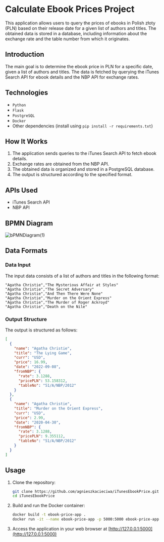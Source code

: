 # Calculate Ebook Prices Project
This application allows users to query the prices of ebooks in Polish złoty (PLN) based on their release date for a given list of authors and titles. The obtained data is stored in a database, including information about the exchange rate and the table number from which it originates.

## Introduction
The main goal is to determine the ebook price in PLN for a specific date, given a list of authors and titles. The data is fetched by querying the iTunes Search API for ebook details and the NBP API for exchange rates.

## Technologies
- `Python`
- `Flask`
- `PostgreSQL`
- `Docker`
- Other dependencies (install using `pip install -r requirements.txt`)

## How It Works
1. The application sends queries to the iTunes Search API to fetch ebook details.
2. Exchange rates are obtained from the NBP API.
3. The obtained data is organized and stored in a PostgreSQL database.
4. The output is structured according to the specified format.

## APIs Used
- iTunes Search API
- NBP API


## BPMN Diagram

![bPMNDiagram(1)](https://github.com/agnieszkacieciwa/iTunesEbookPrice/assets/88035266/ee630a54-3b9d-4d35-868b-ab9185aa9a35)


## Data Formats 

### Data Input
The input data consists of a list of authors and titles in the following format:
```arduino
"Agatha Christie","The Mysterious Affair at Styles"
"Agatha Christie","The Secret Adversary"
"Agatha Christie","And Then There Were None"
"Agatha Christie","Murder on the Orient Express"
"Agatha Christie","The Murder of Roger Ackroyd"
"Agatha Christie","Death on the Nile"
```
### Output Structure
The output is structured as follows:
```json
[
  {
    "name": "Agatha Christie",
    "title": "The Lying Game",
    "curr": "USD",
    "price": 16.99,
    "date": "2022-09-08",
    "fromNBP": {
      "rate": 3.1288,
      "pricePLN": 53.158312,
      "tableNo": "51/A/NBP/2012"
    }
  },
  {
    "name": "Agatha Christie",
    "title": "Murder on the Orient Express",
    "curr": "USD",
    "price": 2.99,
    "date": "2020-04-30",
    "fromNBP": {
      "rate": 3.1288,
      "pricePLN": 9.355112,
      "tableNo": "51/A/NBP/2012"
    }
  }
]
```


## Usage 
1. Clone the repository:
   ```bash
   git clone https://github.com/agnieszkacieciwa/iTunesEbookPrice.git
   cd iTunesEbookPrice
   ```
2. Build and run the Docker container:
   ```bash
   docker build -t ebook-price-app .
   docker run -it --name ebook-price-app -p 5000:5000 ebook-price-app
   ```
3. Access the application in your web browser at [http://127.0.0.1:5000](http://127.0.0.1:5000)

